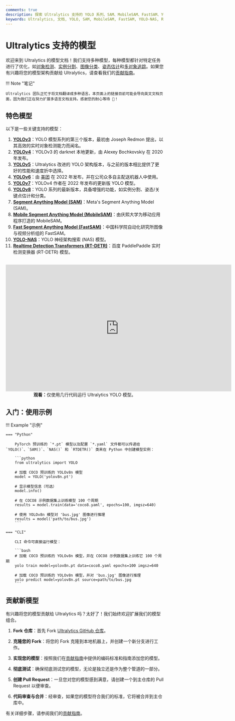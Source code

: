 ```yaml
---
comments: true
description: 探索 Ultralytics 支持的 YOLO 系列、SAM、MobileSAM、FastSAM、YOLO-NAS 和 RT-DETR 模型多样化的范围。提供 CLI 和 Python 使用的示例以供入门。
keywords: Ultralytics, 文档, YOLO, SAM, MobileSAM, FastSAM, YOLO-NAS, RT-DETR, 模型, 架构, Python, CLI
---
```


# Ultralytics 支持的模型

欢迎来到 Ultralytics 的模型文档！我们支持多种模型，每种模型都针对特定任务进行了优化，如[对象检测](/../tasks/detect.md)、[实例分割](/../tasks/segment.md)、[图像分类](/../tasks/classify.md)、[姿态估计](/../tasks/pose.md)和[多对象追踪](/../modes/track.md)。如果您有兴趣将您的模型架构贡献给 Ultralytics，请查看我们的[贡献指南](/../help/contributing.md)。

!!! Note "笔记"

    Ultralytics 团队正忙于将文档翻译成多种语言。本页面上的链接目前可能会导向英文文档页面，因为我们正在努力扩展多语言文档支持。感谢您的耐心等待 🙏！

## 特色模型

以下是一些关键支持的模型：

1. **[YOLOv3](/../models/yolov3.md)**：YOLO 模型系列的第三个版本，最初由 Joseph Redmon 提出，以其高效的实时对象检测能力而闻名。
2. **[YOLOv4](/../models/yolov4.md)**：YOLOv3 的 darknet 本地更新，由 Alexey Bochkovskiy 在 2020 年发布。
3. **[YOLOv5](/../models/yolov5.md)**：Ultralytics 改进的 YOLO 架构版本，与之前的版本相比提供了更好的性能和速度折中选择。
4. **[YOLOv6](/../models/yolov6.md)**：由 [美团](https://about.meituan.com/) 在 2022 年发布，并在公司众多自主配送机器人中使用。
5. **[YOLOv7](/../models/yolov7.md)**：YOLOv4 作者在 2022 年发布的更新版 YOLO 模型。
6. **[YOLOv8](/../models/yolov8.md)**：YOLO 系列的最新版本，具备增强的功能，如实例分割、姿态/关键点估计和分类。
7. **[Segment Anything Model (SAM)](/../models/sam.md)**：Meta's Segment Anything Model (SAM)。
8. **[Mobile Segment Anything Model (MobileSAM)](/../models/mobile-sam.md)**：由庆熙大学为移动应用程序打造的 MobileSAM。
9. **[Fast Segment Anything Model (FastSAM)](/../models/fast-sam.md)**：中国科学院自动化研究所图像与视频分析组的 FastSAM。
10. **[YOLO-NAS](/../models/yolo-nas.md)**：YOLO 神经架构搜索 (NAS) 模型。
11. **[Realtime Detection Transformers (RT-DETR)](/../models/rtdetr.md)**：百度 PaddlePaddle 实时检测变换器 (RT-DETR) 模型。

<p align="center">
  <br>
  <iframe width="720" height="405" src="https://www.youtube.com/embed/MWq1UxqTClU?si=nHAW-lYDzrz68jR0"
    title="YouTube 视频播放器" frameborder="0"
    allow="accelerometer; autoplay; clipboard-write; encrypted-media; gyroscope; picture-in-picture; web-share"
    allowfullscreen>
  </iframe>
  <br>
  <strong>观看：</strong>仅使用几行代码运行 Ultralytics YOLO 模型。
</p>

## 入门：使用示例

!!! Example "示例"

    === "Python"

        PyTorch 预训练的 `*.pt` 模型以及配置 `*.yaml` 文件都可以传递给 `YOLO()`、`SAM()`、`NAS()` 和 `RTDETR()` 类来在 Python 中创建模型实例：

        ```python
        from ultralytics import YOLO

        # 加载 COCO 预训练的 YOLOv8n 模型
        model = YOLO('yolov8n.pt')

        # 显示模型信息（可选）
        model.info()

        # 在 COCO8 示例数据集上训练模型 100 个周期
        results = model.train(data='coco8.yaml', epochs=100, imgsz=640)

        # 使用 YOLOv8n 模型对 'bus.jpg' 图像进行推理
        results = model('path/to/bus.jpg')
        ```

    === "CLI"

        CLI 命令可直接运行模型：

        ```bash
        # 加载 COCO 预训练的 YOLOv8n 模型，并在 COCO8 示例数据集上训练它 100 个周期
        yolo train model=yolov8n.pt data=coco8.yaml epochs=100 imgsz=640

        # 加载 COCO 预训练的 YOLOv8n 模型，并对 'bus.jpg' 图像进行推理
        yolo predict model=yolov8n.pt source=path/to/bus.jpg
        ```

## 贡献新模型

有兴趣将您的模型贡献给 Ultralytics 吗？太好了！我们始终欢迎扩展我们的模型组合。

1. **Fork 仓库**：首先 Fork [Ultralytics GitHub 仓库](https://github.com/ultralytics/ultralytics)。

2. **克隆您的 Fork**：将您的 Fork 克隆到本地机器上，并创建一个新分支进行工作。

3. **实现您的模型**：按照我们在[贡献指南](/../help/contributing.md)中提供的编码标准和指南添加您的模型。

4. **彻底测试**：确保彻底测试您的模型，无论是独立还是作为整个管道的一部分。

5. **创建 Pull Request**：一旦您对您的模型感到满意，请创建一个到主仓库的 Pull Request 以便审查。

6. **代码审查与合并**：经审查，如果您的模型符合我们的标准，它将被合并到主仓库中。

有关详细步骤，请参阅我们的[贡献指南](/../help/contributing.md)。
